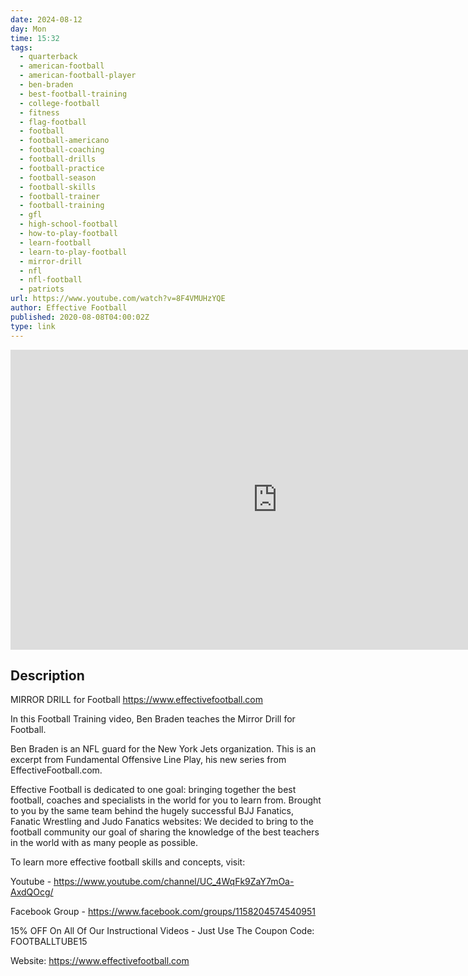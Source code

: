 ```yaml
---
date: 2024-08-12
day: Mon
time: 15:32
tags:
  - quarterback
  - american-football
  - american-football-player
  - ben-braden
  - best-football-training
  - college-football
  - fitness
  - flag-football
  - football
  - football-americano
  - football-coaching
  - football-drills
  - football-practice
  - football-season
  - football-skills
  - football-trainer
  - football-training
  - gfl
  - high-school-football
  - how-to-play-football
  - learn-football
  - learn-to-play-football
  - mirror-drill
  - nfl
  - nfl-football
  - patriots
url: https://www.youtube.com/watch?v=8F4VMUHzYQE
author: Effective Football
published: 2020-08-08T04:00:02Z
type: link
---
```


<iframe width="854" height="480" src="https://www.youtube.com/embed/8F4VMUHzYQE" frameborder="0" allowfullscreen></iframe>

## Description
MIRROR DRILL for Football
https://www.effectivefootball.com

In this Football Training video, Ben Braden teaches the Mirror Drill for Football.

Ben Braden is an NFL guard for the New York Jets organization.  This is an excerpt from Fundamental Offensive Line Play, his new series from EffectiveFootball.com.

Effective Football is dedicated to one goal: bringing together the best football, coaches and specialists in the world for you to learn from. Brought to you by the same team behind the hugely successful BJJ Fanatics, Fanatic Wrestling and Judo Fanatics websites: We decided to bring to the football community our goal of sharing the knowledge of the best teachers in the world with as many people as possible. 

To learn more effective football skills and concepts, visit:

Youtube - https://www.youtube.com/channel/UC_4WqFk9ZaY7mOa-AxdQOcg/

Facebook Group - https://www.facebook.com/groups/1158204574540951

15% OFF On All Of Our Instructional Videos - Just Use The Coupon Code: FOOTBALLTUBE15 

Website: https://www.effectivefootball.com